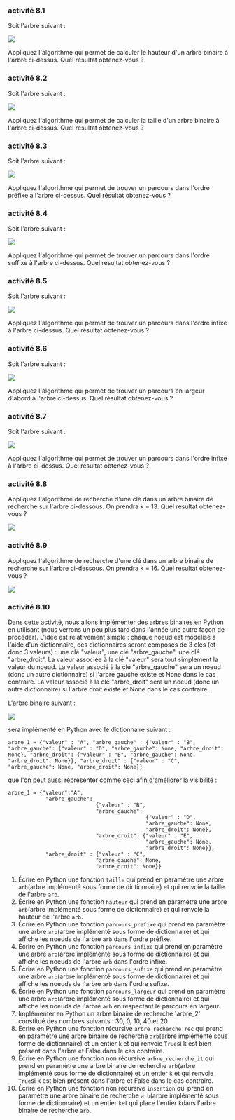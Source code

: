 ### activité 8.1
Soit l'arbre suivant :

![](img/nsi_term_algo_arbre_1.jpg)

Appliquez l'algorithme qui permet de calculer le hauteur d'un arbre binaire à l'arbre ci-dessus. Quel résultat obtenez-vous ?

### activité 8.2
Soit l'arbre suivant :

![](img/nsi_term_algo_arbre_1.jpg)

Appliquez l'algorithme qui permet de calculer la taille d'un arbre binaire à l'arbre ci-dessus. Quel résultat obtenez-vous ?

### activité 8.3
Soit l'arbre suivant :

![](img/nsi_term_algo_arbre_1.jpg)

Appliquez l'algorithme qui permet de trouver un parcours dans l'ordre préfixe à l'arbre ci-dessus. Quel résultat obtenez-vous ?

### activité 8.4
Soit l'arbre suivant :

![](img/nsi_term_algo_arbre_1.jpg)

Appliquez l'algorithme qui permet de trouver un parcours dans l'ordre suffixe à l'arbre ci-dessus. Quel résultat obtenez-vous ?

### activité 8.5
Soit l'arbre suivant :

![](img/nsi_term_algo_arbre_1.jpg)

Appliquez l'algorithme qui permet de trouver un parcours dans l'ordre infixe à l'arbre ci-dessus. Quel résultat obtenez-vous ?

### activité 8.6
Soit l'arbre suivant :

![](img/nsi_term_algo_arbre_1.jpg)

Appliquez l'algorithme qui permet de trouver un parcours en largeur d'abord à l'arbre ci-dessus. Quel résultat obtenez-vous ?

### activité 8.7
Soit l'arbre suivant :

![](img/nsi_term_algo_arbre_4.jpg)

Appliquez l'algorithme qui permet de trouver un parcours dans l'ordre infixe à l'arbre ci-dessus. Quel résultat obtenez-vous ?

### activité 8.8
Appliquez l'algorithme de recherche d'une clé dans un arbre binaire de recherche sur l'arbre ci-dessous. On prendra k = 13. Quel résultat obtenez-vous ?

![](img/nsi_term_algo_arbre_4.jpg)

### activité 8.9
Appliquez l'algorithme de recherche d'une clé dans un arbre binaire de recherche sur l'arbre ci-dessous. On prendra k = 16. Quel résultat obtenez-vous ?

![](img/nsi_term_algo_arbre_4.jpg)

### activité 8.10

Dans cette activité, nous allons implémenter des arbres binaires en Python en utilisant (nous verrons un peu plus tard dans l'année une autre façon de procéder). L'idée est relativement simple : chaque noeud est modélisé à l'aide d'un dictionnaire, ces dictionnaires seront composés de 3 clés (et donc 3 valeurs) : une clé "valeur", une clé "arbre_gauche", une clé "arbre_droit". La valeur associée à la clé "valeur" sera tout simplement la valeur du noeud. La valeur associé à la clé "arbre_gauche" sera un noeud (donc un autre dictionnaire) si l'arbre gauche existe et None dans le cas contraire. La valeur associé à la clé "arbre_droit" sera un noeud (donc un autre dictionnaire) si l'arbre droit existe et None dans le cas contraire.

L'arbre binaire suivant :

![](img/nsi_term_algo_arbre_5.png)

sera implémenté en Python avec le dictionnaire suivant :

```
arbre_1 = {"valeur" : "A", "arbre_gauche" : {"valeur" : "B", "arbre_gauche": {"valeur" : "D", "arbre_gauche": None, "arbre_droit": None}, "arbre_droit": {"valeur" : "E", "arbre_gauche": None, "arbre_droit": None}}, "arbre_droit" : {"valeur" : "C", "arbre_gauche": None, "arbre_droit": None}}
```

que l'on peut aussi représenter comme ceci afin d'améliorer la visibilité : 

```
arbre_1 = {"valeur":"A",
            "arbre_gauche":
                            {"valeur" : "B",
                            "arbre_gauche": 
                                            {"valeur" : "D", 
                                            "arbre_gauche": None, 
                                            "arbre_droit": None}, 
                            "arbre_droit": {"valeur" : "E",
                                            "arbre_gauche": None, 
                                            "arbre_droit": None}}, 
            "arbre_droit" : {"valeur" : "C", 
                            "arbre_gauche": None, 
                            "arbre_droit": None}}
```

1. Écrire en Python une fonction `taille` qui prend en paramètre une arbre `arb`(arbre implémenté sous forme de dictionnaire) et qui renvoie la taille de l'arbre `arb`.
2. Écrire en Python une fonction `hauteur` qui prend en paramètre une arbre `arb`(arbre implémenté sous forme de dictionnaire) et qui renvoie la hauteur de l'arbre `arb`.
3. Écrire en Python une fonction `parcours_prefixe` qui prend en paramètre une arbre `arb`(arbre implémenté sous forme de dictionnaire) et qui affiche les noeuds de l'arbre `arb` dans l'ordre préfixe.
4. Écrire en Python une fonction `parcours_infixe` qui prend en paramètre une arbre `arb`(arbre implémenté sous forme de dictionnaire) et qui affiche les noeuds de l'arbre `arb` dans l'ordre infixe.
5. Écrire en Python une fonction `parcours_sufixe` qui prend en paramètre une arbre `arb`(arbre implémenté sous forme de dictionnaire) et qui affiche les noeuds de l'arbre `arb` dans l'ordre sufixe.
6. Écrire en Python une fonction `parcours_largeur` qui prend en paramètre une arbre `arb`(arbre implémenté sous forme de dictionnaire) et qui affiche les noeuds de l'arbre `arb` en respectant le parcours en largeur.
7. Implémenter en Python un arbre binaire de recherche 'arbre_2' constitué des nombres suivants : 30, 0, 10, 40 et 20
8. Écrire en Python une fonction récursive `arbre_recherche_rec` qui prend en paramètre une arbre binaire de recherche `arb`(arbre implémenté sous forme de dictionnaire) et un entier `k` et qui renvoie `True`si k est bien présent dans l'arbre et False dans le cas contraire.
9. Écrire en Python une fonction non récursive `arbre_recherche_it` qui prend en paramètre une arbre binaire de recherche `arb`(arbre implémenté sous forme de dictionnaire) et un entier `k` et qui renvoie `True`si k est bien présent dans l'arbre et False dans le cas contraire.
10. Écrire en Python une fonction non récursive `insertion` qui prend en paramètre une arbre binaire de recherche `arb`(arbre implémenté sous forme de dictionnaire) et un entier `k`et qui place l'entier `k`dans l'arbre binaire de recherche `arb`.